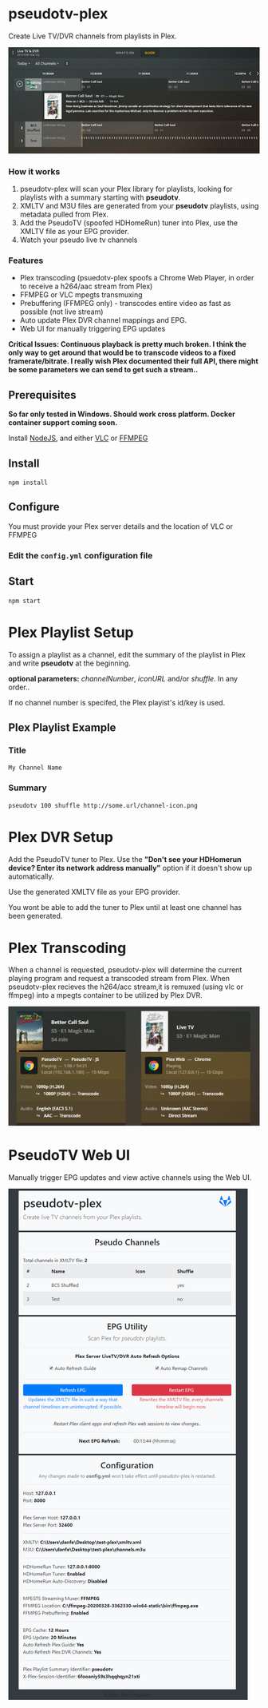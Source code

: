 # pseudotv-plex

Create Live TV/DVR channels from playlists in Plex.

![DVR Guide](docs/guide.png)

### How it works

1. pseudotv-plex will scan your Plex library for playlists, looking for playlists with a summary starting with **pseudotv**.
2. XMLTV and M3U files are generated from your **pseudotv** playlists, using metadata pulled from Plex.
3. Add the PseudoTV (spoofed HDHomeRun) tuner into Plex, use the XMLTV file as your EPG provider.
4. Watch your pseudo live tv channels

### Features

- Plex transcoding (psuedotv-plex spoofs a Chrome Web Player, in order to receive a h264/aac stream from Plex)
- FFMPEG or VLC mpegts transmuxing
- Prebuffering (FFMPEG only) - transcodes entire video as fast as possible (not live stream)
- Auto update Plex DVR channel mappings and EPG.
- Web UI for manually triggering EPG updates

**Critical Issues: Continuous playback is pretty much broken. I think the only way to get around that would be to transcode videos to a fixed framerate/bitrate. I really wish Plex documented their full API, there might be some parameters we can send to get such a stream..**

## Prerequisites

**So far only tested in Windows. Should work cross platform. Docker container support coming soon.**

Install [NodeJS](https://nodejs.org/), and either [VLC](https://www.videolan.org/vlc/) or [FFMPEG](https://www.ffmpeg.org/)

## Install
```
npm install
```

## Configure

You must provide your Plex server details and the location of VLC or FFMPEG

### Edit the **`config.yml`** configuration file

## Start
```
npm start
```

# Plex Playlist Setup

To assign a playlist as a channel, edit the summary of the playlist in Plex and write **pseudotv** at the beginning.

**optional parameters:** *channelNumber*, *iconURL* and/or *shuffle*. In any order..

If no channel number is specifed, the Plex playist's id/key is used.

## Plex Playlist Example
### Title
```
My Channel Name
```
### Summary
```
pseudotv 100 shuffle http://some.url/channel-icon.png
```

# Plex DVR Setup

Add the PseudoTV tuner to Plex. Use the **"Don't see your HDHomerun device? Enter its network address manually"** option if it doesn't show up automatically.

Use the generated XMLTV file as your EPG provider.

You wont be able to add the tuner to Plex until at least one channel has been generated.

# Plex Transcoding
When a channel is requested, pseudotv-plex will determine the current playing program and request a transcoded stream from Plex. When pseudotv-plex recieves the h264/acc stream,it is remuxed (using vlc or ffmpeg) into a mpegts container to be utilized by Plex DVR.

![DVR Guide](docs/transcode.png)

# PseudoTV Web UI

Manually trigger EPG updates and view active channels using the Web UI.

![DVR Guide](docs/pseudotv.png)